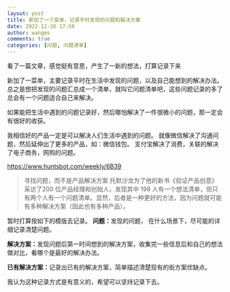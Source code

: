 ```yaml
---
layout: post
title: 新加了一个菜单，记录平时发现的问题和解决方案
date: 2022-12-26 17:59
author: wangms
comments: true
categories: [问题, 问题清单]
---
```

<p>看了一篇文章，感觉挺有意思，产生了一新的想法，打算记录下来</p>
<p>新加了一菜单，主要记录平时在生活中发现的问题，以及自己能想到的解决办法。总之是想把发现的问题汇总成一个清单，就叫它问题清单吧，这些问题记录的多了总会有一个问题适合自己来解决。</p>
<p>如果能把生活中遇到的问题记录好，然后哪怕解决了一件很微小的问题，那一定会有很好的收获。</p>
<p>我相信好的产品一定是可以解决人们生活中遇到的问题。
就像微信解决了沟通问题，然后延伸出了更多的产品，如：微信钱包。
支付宝解决了消费，关联的解决了电子商务，网购的问题。</p>
<p><a href="https://www.huntsbot.com/weekly/6B39">https://www.huntsbot.com/weekly/6B39</a></p>
<blockquote>
<p>寻找问题，而不是产品解决方案
托默沙龙为了他的新书《验证产品创意》 采访了200 位产品经理和创始人，发现其中 198 人有一个想法清单，但只有两个人有一个问题清单。显然，后者是一种更好的方法，因为问题就可能有多种解决方案（因此也有多种产品）。</p>
</blockquote>
<p>暂时打算按如下的模版去记录。
<strong>问题：</strong>发现的问题， 在什么场景下，尽可能的详细记录清楚问题。</p>
<p><strong>解决方案：</strong>发现问题后第一时间想到的解决方案，收集完一些信息后和自己的想法做对比，看哪个是最好的解决办法。</p>
<p><strong>已有解决方案：</strong>记录出已有的解决方案，简单描述清楚现有的街方案优缺点。</p>
<p>我认为这种记录方式是有意义的，希望可以坚持记录下去。</p>
